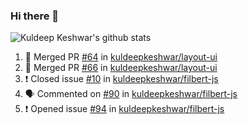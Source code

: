 ### Hi there 👋

<!--
**kuldeepkeshwar/kuldeepkeshwar** is a ✨ _special_ ✨ repository because its `README.md` (this file) appears on your GitHub profile.

Here are some ideas to get you started:

- 🔭 I’m currently working on ...
- 🌱 I’m currently learning ...
- 👯 I’m looking to collaborate on ...
- 🤔 I’m looking for help with ...
- 💬 Ask me about ...
- 📫 How to reach me: ...
- 😄 Pronouns: ...
- ⚡ Fun fact: ...
-->
![Kuldeep Keshwar's github stats](https://github-readme-stats.vercel.app/api?username=kuldeepkeshwar&show_icons=true)

<!--START_SECTION:activity-->
1. 🎉 Merged PR [#64](https://github.com//kuldeepkeshwar/layout-ui/pull/64) in [kuldeepkeshwar/layout-ui](https://github.com//kuldeepkeshwar/layout-ui)
2. 🎉 Merged PR [#66](https://github.com//kuldeepkeshwar/layout-ui/pull/66) in [kuldeepkeshwar/layout-ui](https://github.com//kuldeepkeshwar/layout-ui)
3. ❗️ Closed issue [#10](https://github.com//kuldeepkeshwar/filbert-js/issues/10) in [kuldeepkeshwar/filbert-js](https://github.com//kuldeepkeshwar/filbert-js)
4. 🗣 Commented on [#90](https://github.com//kuldeepkeshwar/filbert-js/issues/90) in [kuldeepkeshwar/filbert-js](https://github.com//kuldeepkeshwar/filbert-js)
5. ❗️ Opened issue [#94](https://github.com//kuldeepkeshwar/filbert-js/issues/94) in [kuldeepkeshwar/filbert-js](https://github.com//kuldeepkeshwar/filbert-js)
<!--END_SECTION:activity-->
